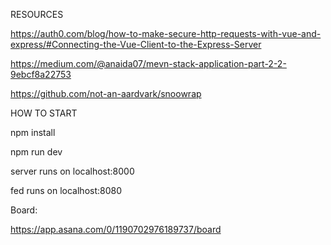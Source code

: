 RESOURCES

https://auth0.com/blog/how-to-make-secure-http-requests-with-vue-and-express/#Connecting-the-Vue-Client-to-the-Express-Server

https://medium.com/@anaida07/mevn-stack-application-part-2-2-9ebcf8a22753

https://github.com/not-an-aardvark/snoowrap

HOW TO START

npm install

npm run dev

server runs on localhost:8000

fed runs on localhost:8080

Board:

https://app.asana.com/0/1190702976189737/board




